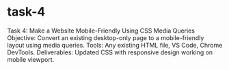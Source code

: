 # task-4

 Task 4:  Make a Website Mobile-Friendly Using CSS Media Queries
 Objective: Convert an existing desktop-only page to a mobile-friendly layout using media
 queries.
 Tools: Any existing HTML file, VS Code, Chrome DevTools.
 Deliverables:  Updated CSS with responsive design working on mobile viewport. 